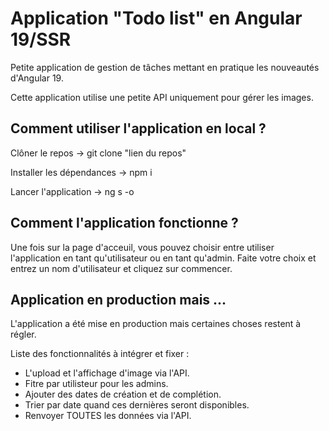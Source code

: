 # Application "Todo list" en Angular 19/SSR 

Petite application de gestion de tâches mettant en pratique les nouveautés d'Angular 19.

Cette application utilise une petite API uniquement pour gérer les images.

## Comment utiliser l'application en local ?

Clôner le repos -> git clone "lien du repos"

Installer les dépendances -> npm i 

Lancer l'application -> ng s -o 

## Comment l'application fonctionne ?

Une fois sur la page d'acceuil, vous pouvez choisir entre utiliser l'application en tant qu'utilisateur ou en tant qu'admin. 
Faite votre choix et entrez un nom d'utilisateur et cliquez sur commencer.

## Application en production mais ... 

L'application a été mise en production mais certaines choses restent à régler. 

Liste des fonctionnalités à intégrer et fixer : 

- L'upload et l'affichage d'image via l'API.
- Fitre par utilisteur pour les admins.
- Ajouter des dates de création et de complétion.
- Trier par date quand ces dernières seront disponibles.
- Renvoyer TOUTES les données via l'API.


